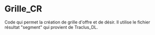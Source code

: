 # Grille_CR
Code qui permet la création de grille d'offre et de désir.
Il utilise le fichier résultat "segment" qui provient de Traclus_DL.
